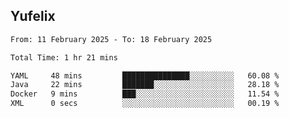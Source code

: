 ## Yufelix

<!--START_SECTION:waka-->

```txt
From: 11 February 2025 - To: 18 February 2025

Total Time: 1 hr 21 mins

YAML     48 mins         ███████████████░░░░░░░░░░   60.08 %
Java     22 mins         ███████░░░░░░░░░░░░░░░░░░   28.18 %
Docker   9 mins          ███░░░░░░░░░░░░░░░░░░░░░░   11.54 %
XML      0 secs          ░░░░░░░░░░░░░░░░░░░░░░░░░   00.19 %
```

<!--END_SECTION:waka-->

